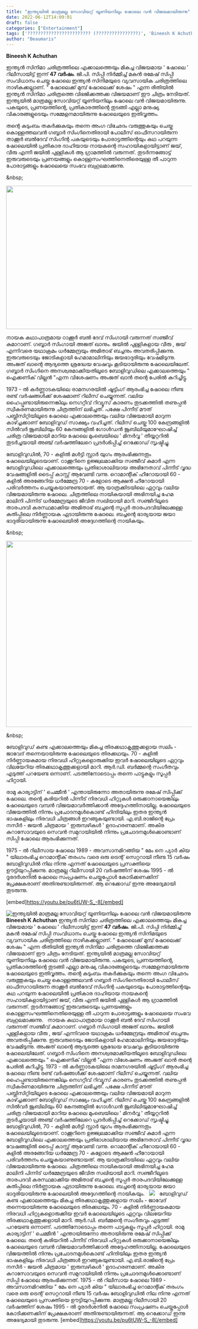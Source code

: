 ```yaml
---
title: "ഇന്ത്യയിൽ മാത്രമല്ല സോവിയറ്റ് യൂണിയനിലും ഷോലെ വൻ വിജയമായിരുന്നു"
date: 2022-06-12T14:09:01
draft: false
categories: ["Entertainment"]
tags: ['???????????????????????? (????????????????)', 'Bineesh K Achuthan', 'Featured', 'sholay movie']
author: "Beaumaris"
---
```


<strong>Bineesh K Achuthan </strong>

ഇന്ത്യൻ സിനിമാ ചരിത്രത്തിലെ എക്കാലത്തെയും മികച്ച വിജയമായ ' ഷോലെ ' റിലീസായിട്ട് ഇന്ന് <strong>47 വർഷം</strong>. ജി.പി. സിപ്പി നിർമ്മിച്ച് മകൻ രമേഷ് സിപ്പി സംവിധാനം ചെയ്ത ഷോലെ ഇന്ത്യൻ സിനിമയുടെ വ്യവസായിക ചരിത്രത്തിലെ നാഴികക്കല്ലാണ്. " ഷോലെക്ക് മുമ്പ് ഷോലെക്ക് ശേഷം " എന്ന രീതിയിൽ ഇന്ത്യൻ സിനിമാ ചരിത്രത്തെ വിഭജിക്കത്തക്ക വിജയമാണ് ഈ ചിത്രം നേടിയത്. ഇന്ത്യയിൽ മാത്രമല്ല സോവിയറ്റ് യൂണിയനിലും ഷോലെ വൻ വിജയമായിരുന്നു. പകയുടെ, പ്രണയത്തിന്റെ, പ്രതികാരത്തിന്റെ തുടങ്ങി എല്ലാ മനുഷ്യ വികാരങ്ങളുടെയും സമ്മേളനമായിരുന്നു ഷോലെയുടെ ഇതിവൃത്തം.

തന്റെ കുടുംബം തകർക്കുകയും തന്നെ അംഗ വിഛേദം വരുത്തുകയും ചെയ്ത കൊള്ളത്തലവൻ ഗബ്ബാർ സിംഗിനെതിരായി പോലീസ് ഓഫീസറായിരുന്ന താക്കൂർ ബൽദേവ് സിംഗിന്റ പകയുടെയും പോരാട്ടത്തിന്റെയും കഥ പറയുന്ന ഷോലെയിൽ പ്രതികാര ദാഹിയായ നായകന്റെ സഹായികളായിട്ടാണ് ജയ്, വീരു എന്നീ ജയിൽ പുള്ളികൾ ആ ഗ്രാമത്തിൽ വരുന്നത്. തുടർന്നങ്ങോട്ട് ഇരുവരുടെയും പ്രണയങ്ങളും കൊള്ളസംഘത്തിനെതിരെയുള്ള തീ പാറുന്ന പോരാട്ടങ്ങളും ഷോലെയെ സംഭവ ബഹുലമാക്കുന്നു.

&amp;nbsp;

<img class=" wp-image-339060 aligncenter" src="https://cdn.boolokam.com/articles/2022/06/r2r2rrrr-1.jpg" alt="" width="699" height="388" />

നായക കഥാപാത്രമായ ഠാക്കൂർ ബൽ ദേവ് സിംഗായി വരുന്നത് സഞ്ജീവ് കുമാറാണ്. ഗബ്ബാർ സിംഗായി അജത് ഖാനും. ജയിൽ പുള്ളികളായ വീരു , ജയ് എന്നിവരെ യഥാക്രമം ധർമ്മേന്ദ്രയും അമിതാഭ് ബച്ചനും അവതരിപ്പിക്കുന്നു. ഇരുവരുടെയും ജോടികളായി ഹേമാമാലിനിയും ജയഭാദുരിയും വേഷമിടുന്നു. അംജത് ഖാന്റെ ആദ്യത്തെ ശ്രദ്ധേയ വേഷവും കൂടിയായിരുന്നു ഷോലെയിലേത്. ഗബ്ബാർ സിംഗിനെ അനശ്വരമാക്കിയതിലൂടെ ബോളിവുഡിലെ എക്കാലത്തെയും " ഐക്കണിക് വില്ലൻ "എന്ന വിശേഷണം അംജത് ഖാൻ തന്റെ പേരിൽ കുറിച്ചിട്ടു.

1973 - ൽ കർണ്ണാടകയിലെ രാമനഗരയിൽ ഷൂട്ടിംഗ് ആരംഭിച്ച ഷോലെ നീണ്ട രണ്ട് വർഷങ്ങൾക്ക് ശേഷമാണ് റിലീസ് ചെയ്യുന്നത്. വലിയ ഹൈപ്പുണ്ടായിരുന്നെങ്കിലും നെഗറ്റീവ് റിവ്യൂസ് കാരണം തുടക്കത്തിൽ തണുപ്പൻ സ്വീകരണമായിരുന്നു ചിത്രത്തിന് ലഭിച്ചത്. പക്ഷേ പിന്നീട് മൗത് പബ്ലിസിറ്റിയിലൂടെ ഷോലെ എക്കാലത്തെയും വലിയ വിജയമായി മാറുന്ന കാഴ്ച്ചക്കാണ് ബോളിവുഡ് സാക്ഷ്യം വഹിച്ചത്. റിലീസ് ചെയ്ത 100 കേന്ദ്രങ്ങളിൽ സിൽവർ ജൂബിലിയും 60 കേന്ദങ്ങളിൽ ഗോൾഡൻ ജൂബിലിയുമാഘോഷിച്ച് ചരിത്ര വിജയമായി മാറിയ ഷോലെ മുംബെയിലെ ' മിനർവ്വ ' തീയ്യറ്ററിൽ തുടർച്ചയായി അഞ്ച് വർഷത്തിലേറെ പ്രദർശിപ്പിച്ച് റെക്കോഡ് സൃഷ്ടിച്ചു.

ബോളിവുഡിൽ, 70 - കളിൽ മൾട്ടി സ്റ്റാർ യുഗം ആരംഭിക്കുന്നതും ഷോലെയിലൂടെയാണ്. ഠാക്കൂറിനെ ഉജ്ജ്വലമാക്കിയ സഞ്ജീവ് കുമാർ എന്ന ബോളിവുഡിലെ എക്കാലത്തെയും പ്രതിഭാശാലിയായ അഭിനേതാവ് പിന്നീട് വൃദ്ധ വേഷങ്ങളിൽ ടൈപ്പ് കാസ്റ്റ് ആവേണ്ടി വന്നു. റൊമാന്റിക് ഹീറോയായി 60 - കളിൽ അരങ്ങേറിയ ധർമ്മേന്ദ്ര 70 - കളോടെ ആക്ഷൻ ഹീറോയായി പരിവർത്തനം ചെയ്യുകയാണുണ്ടായത്. ആ യാത്രക്കിടയിലെ ഏറ്റവും വലിയ വിജയമായിരുന്നു ഷോലെ. ചിത്രത്തിലെ നായികയായി അഭിനയിച്ച ഹേമ മാലിനി പിന്നിട് ധർമ്മേന്ദ്രയുടെ ജീവിത സഖിയായി മാറി. സഞ്ജീറിലൂടെ താരപദവി കരസ്ഥമാക്കിയ അമിതാഭ് ബച്ചന്റെ സൂപ്പർ താരപദവിയിലേക്കുള്ള കുതിപ്പിലെ നിർണ്ണായക ഏടായിരുന്നു ഷോലെ. ബച്ചന്റെ ഭാര്യയായ ജയാ ഭാദുരിയായിരുന്നു ഷോലെയിൽ അദ്ദേഗത്തിന്റെ നായികയും.

&amp;nbsp;

<img class="wp-image-339062 aligncenter" src="https://cdn.boolokam.com/articles/2022/06/r22r22222-1.jpg" alt="" width="834" height="504" />

&amp;nbsp;

ബോളിവുഡ് കണ്ട എക്കാലത്തെയും മികച്ച തിരക്കഥാകൃത്തുക്കളായ സലിം - ജാവേദ് തന്നെയായിരുന്നു ഷോലെയുടെ തിരക്കഥയും. 70 - കളിൽ നിർണ്ണായകമായ നിരവധി ഹിറ്റുകളൊരുക്കിയ ഇവർ ഷോലെയിലൂടെ ഏറ്റവും വിലയേറിയ തിരക്കഥാകൃത്തുക്കളായി മാറി. ആർ.ഡി. ബർമ്മന്റെ സംഗീതവും എടുത്ത് പറയേണ്ട ഒന്നാണ്. പടത്തിനോടൊപ്പം തന്നെ പാട്ടുകളും സൂപ്പർ ഹിറ്റായി.

രാമു കാര്യാട്ടിന് ' ചെമ്മീൻ ' എന്തായിരുന്നോ അതായിരുന്നു രമേഷ് സിപ്പിക്ക് ഷോലെ. തന്റെ കരിയറിൽ പിന്നീട് നിരവധി ഹിറ്റുകൾ ഒരുക്കാനായെങ്കിലും ഷോലെയുടെ വമ്പൻ വിജയമാവർത്തിക്കാൻ അദ്ദേഹത്തിനായില്ല. ഷോലെയുടെ വിജയത്തിൽ നിന്നും പ്രചോദനമുൾകൊണ്ട് ഹിന്ദിയിലും ഇതര ഇന്ത്യൻ ഭാഷകളിലും നിരവധി ചിത്രങ്ങൾ ഇറങ്ങുകയുണ്ടായി. എ.ബി.രാജിന്റെ പ്രേം നസീർ - ജയൻ ചിത്രമായ ' ഇരുമ്പഴികൾ ' ഉദാഹരണമാണ്. അകിര കുറാസോവയുടെ സെവൻ സമുറായിയിൽ നിന്നും പ്രചോദനമുൾക്കൊണ്ടാണ് സിപ്പി ഷോലെ ആരംഭിക്കുന്നത്.

1975 - ൽ റിലീസായ ഷോലെ 1989 - അവസാനമിറങ്ങിയ " മേം നെ പ്യാർ കിയ " യിലാരംഭിച്ച റൊമാന്റിക് തരംഗം വരെ ഒരു ട്രെന്റ് സെറ്ററായി നീണ്ട 15 വർഷം ബോളിവുഡിൽ നില നിന്നു എന്നത് ഷോലെയുടെ പ്രസക്തിയെ ഊട്ടിയുറപ്പിക്കുന്നു. മാത്രമല്ല റിലീസായി 20 വർഷത്തിന് ശേഷം 1995 - ൽ ദൂരദർശനിൽ ഷോലെ സംപ്രഷണം ചെയ്തപ്പോൾ കോടിക്കണക്കിന് പ്രേക്ഷകരാണ് അതിനുണ്ടായിരുന്നത്. ആ റെക്കോഡ് ഇന്നു അഭേദ്യമായി തുടരുന്നു.

[embed]https://youtu.be/pu6tUW-S_-8[/embed]


![ഇന്ത്യയിൽ മാത്രമല്ല സോവിയറ്റ് യൂണിയനിലും ഷോലെ വൻ വിജയമായിരുന്നു](https://cdn.boolokam.com/articles/2022/06/r2r2rrrr-1.jpg)**Bineesh K Achuthan** ഇന്ത്യൻ സിനിമാ ചരിത്രത്തിലെ എക്കാലത്തെയും മികച്ച വിജയമായ ' ഷോലെ ' റിലീസായിട്ട് ഇന്ന് **47 വർഷം**. ജി.പി. സിപ്പി നിർമ്മിച്ച് മകൻ രമേഷ് സിപ്പി സംവിധാനം ചെയ്ത ഷോലെ ഇന്ത്യൻ സിനിമയുടെ വ്യവസായിക ചരിത്രത്തിലെ നാഴികക്കല്ലാണ്. " ഷോലെക്ക് മുമ്പ് ഷോലെക്ക് ശേഷം " എന്ന രീതിയിൽ ഇന്ത്യൻ സിനിമാ ചരിത്രത്തെ വിഭജിക്കത്തക്ക വിജയമാണ് ഈ ചിത്രം നേടിയത്. ഇന്ത്യയിൽ മാത്രമല്ല സോവിയറ്റ് യൂണിയനിലും ഷോലെ വൻ വിജയമായിരുന്നു. പകയുടെ, പ്രണയത്തിന്റെ, പ്രതികാരത്തിന്റെ തുടങ്ങി എല്ലാ മനുഷ്യ വികാരങ്ങളുടെയും സമ്മേളനമായിരുന്നു ഷോലെയുടെ ഇതിവൃത്തം. തന്റെ കുടുംബം തകർക്കുകയും തന്നെ അംഗ വിഛേദം വരുത്തുകയും ചെയ്ത കൊള്ളത്തലവൻ ഗബ്ബാർ സിംഗിനെതിരായി പോലീസ് ഓഫീസറായിരുന്ന താക്കൂർ ബൽദേവ് സിംഗിന്റ പകയുടെയും പോരാട്ടത്തിന്റെയും കഥ പറയുന്ന ഷോലെയിൽ പ്രതികാര ദാഹിയായ നായകന്റെ സഹായികളായിട്ടാണ് ജയ്, വീരു എന്നീ ജയിൽ പുള്ളികൾ ആ ഗ്രാമത്തിൽ വരുന്നത്. തുടർന്നങ്ങോട്ട് ഇരുവരുടെയും പ്രണയങ്ങളും കൊള്ളസംഘത്തിനെതിരെയുള്ള തീ പാറുന്ന പോരാട്ടങ്ങളും ഷോലെയെ സംഭവ ബഹുലമാക്കുന്നു. &nbsp; നായക കഥാപാത്രമായ ഠാക്കൂർ ബൽ ദേവ് സിംഗായി വരുന്നത് സഞ്ജീവ് കുമാറാണ്. ഗബ്ബാർ സിംഗായി അജത് ഖാനും. ജയിൽ പുള്ളികളായ വീരു , ജയ് എന്നിവരെ യഥാക്രമം ധർമ്മേന്ദ്രയും അമിതാഭ് ബച്ചനും അവതരിപ്പിക്കുന്നു. ഇരുവരുടെയും ജോടികളായി ഹേമാമാലിനിയും ജയഭാദുരിയും വേഷമിടുന്നു. അംജത് ഖാന്റെ ആദ്യത്തെ ശ്രദ്ധേയ വേഷവും കൂടിയായിരുന്നു ഷോലെയിലേത്. ഗബ്ബാർ സിംഗിനെ അനശ്വരമാക്കിയതിലൂടെ ബോളിവുഡിലെ എക്കാലത്തെയും " ഐക്കണിക് വില്ലൻ "എന്ന വിശേഷണം അംജത് ഖാൻ തന്റെ പേരിൽ കുറിച്ചിട്ടു. 1973 - ൽ കർണ്ണാടകയിലെ രാമനഗരയിൽ ഷൂട്ടിംഗ് ആരംഭിച്ച ഷോലെ നീണ്ട രണ്ട് വർഷങ്ങൾക്ക് ശേഷമാണ് റിലീസ് ചെയ്യുന്നത്. വലിയ ഹൈപ്പുണ്ടായിരുന്നെങ്കിലും നെഗറ്റീവ് റിവ്യൂസ് കാരണം തുടക്കത്തിൽ തണുപ്പൻ സ്വീകരണമായിരുന്നു ചിത്രത്തിന് ലഭിച്ചത്. പക്ഷേ പിന്നീട് മൗത് പബ്ലിസിറ്റിയിലൂടെ ഷോലെ എക്കാലത്തെയും വലിയ വിജയമായി മാറുന്ന കാഴ്ച്ചക്കാണ് ബോളിവുഡ് സാക്ഷ്യം വഹിച്ചത്. റിലീസ് ചെയ്ത 100 കേന്ദ്രങ്ങളിൽ സിൽവർ ജൂബിലിയും 60 കേന്ദങ്ങളിൽ ഗോൾഡൻ ജൂബിലിയുമാഘോഷിച്ച് ചരിത്ര വിജയമായി മാറിയ ഷോലെ മുംബെയിലെ ' മിനർവ്വ ' തീയ്യറ്ററിൽ തുടർച്ചയായി അഞ്ച് വർഷത്തിലേറെ പ്രദർശിപ്പിച്ച് റെക്കോഡ് സൃഷ്ടിച്ചു. ബോളിവുഡിൽ, 70 - കളിൽ മൾട്ടി സ്റ്റാർ യുഗം ആരംഭിക്കുന്നതും ഷോലെയിലൂടെയാണ്. ഠാക്കൂറിനെ ഉജ്ജ്വലമാക്കിയ സഞ്ജീവ് കുമാർ എന്ന ബോളിവുഡിലെ എക്കാലത്തെയും പ്രതിഭാശാലിയായ അഭിനേതാവ് പിന്നീട് വൃദ്ധ വേഷങ്ങളിൽ ടൈപ്പ് കാസ്റ്റ് ആവേണ്ടി വന്നു. റൊമാന്റിക് ഹീറോയായി 60 - കളിൽ അരങ്ങേറിയ ധർമ്മേന്ദ്ര 70 - കളോടെ ആക്ഷൻ ഹീറോയായി പരിവർത്തനം ചെയ്യുകയാണുണ്ടായത്. ആ യാത്രക്കിടയിലെ ഏറ്റവും വലിയ വിജയമായിരുന്നു ഷോലെ. ചിത്രത്തിലെ നായികയായി അഭിനയിച്ച ഹേമ മാലിനി പിന്നിട് ധർമ്മേന്ദ്രയുടെ ജീവിത സഖിയായി മാറി. സഞ്ജീറിലൂടെ താരപദവി കരസ്ഥമാക്കിയ അമിതാഭ് ബച്ചന്റെ സൂപ്പർ താരപദവിയിലേക്കുള്ള കുതിപ്പിലെ നിർണ്ണായക ഏടായിരുന്നു ഷോലെ. ബച്ചന്റെ ഭാര്യയായ ജയാ ഭാദുരിയായിരുന്നു ഷോലെയിൽ അദ്ദേഗത്തിന്റെ നായികയും. &nbsp; ![](https://cdn.boolokam.com/articles/2022/06/r22r22222-1.jpg) &nbsp; ബോളിവുഡ് കണ്ട എക്കാലത്തെയും മികച്ച തിരക്കഥാകൃത്തുക്കളായ സലിം - ജാവേദ് തന്നെയായിരുന്നു ഷോലെയുടെ തിരക്കഥയും. 70 - കളിൽ നിർണ്ണായകമായ നിരവധി ഹിറ്റുകളൊരുക്കിയ ഇവർ ഷോലെയിലൂടെ ഏറ്റവും വിലയേറിയ തിരക്കഥാകൃത്തുക്കളായി മാറി. ആർ.ഡി. ബർമ്മന്റെ സംഗീതവും എടുത്ത് പറയേണ്ട ഒന്നാണ്. പടത്തിനോടൊപ്പം തന്നെ പാട്ടുകളും സൂപ്പർ ഹിറ്റായി. രാമു കാര്യാട്ടിന് ' ചെമ്മീൻ ' എന്തായിരുന്നോ അതായിരുന്നു രമേഷ് സിപ്പിക്ക് ഷോലെ. തന്റെ കരിയറിൽ പിന്നീട് നിരവധി ഹിറ്റുകൾ ഒരുക്കാനായെങ്കിലും ഷോലെയുടെ വമ്പൻ വിജയമാവർത്തിക്കാൻ അദ്ദേഹത്തിനായില്ല. ഷോലെയുടെ വിജയത്തിൽ നിന്നും പ്രചോദനമുൾകൊണ്ട് ഹിന്ദിയിലും ഇതര ഇന്ത്യൻ ഭാഷകളിലും നിരവധി ചിത്രങ്ങൾ ഇറങ്ങുകയുണ്ടായി. എ.ബി.രാജിന്റെ പ്രേം നസീർ - ജയൻ ചിത്രമായ ' ഇരുമ്പഴികൾ ' ഉദാഹരണമാണ്. അകിര കുറാസോവയുടെ സെവൻ സമുറായിയിൽ നിന്നും പ്രചോദനമുൾക്കൊണ്ടാണ് സിപ്പി ഷോലെ ആരംഭിക്കുന്നത്. 1975 - ൽ റിലീസായ ഷോലെ 1989 - അവസാനമിറങ്ങിയ " മേം നെ പ്യാർ കിയ " യിലാരംഭിച്ച റൊമാന്റിക് തരംഗം വരെ ഒരു ട്രെന്റ് സെറ്ററായി നീണ്ട 15 വർഷം ബോളിവുഡിൽ നില നിന്നു എന്നത് ഷോലെയുടെ പ്രസക്തിയെ ഊട്ടിയുറപ്പിക്കുന്നു. മാത്രമല്ല റിലീസായി 20 വർഷത്തിന് ശേഷം 1995 - ൽ ദൂരദർശനിൽ ഷോലെ സംപ്രഷണം ചെയ്തപ്പോൾ കോടിക്കണക്കിന് പ്രേക്ഷകരാണ് അതിനുണ്ടായിരുന്നത്. ആ റെക്കോഡ് ഇന്നു അഭേദ്യമായി തുടരുന്നു. [embed]https://youtu.be/pu6tUW-S_-8[/embed]
